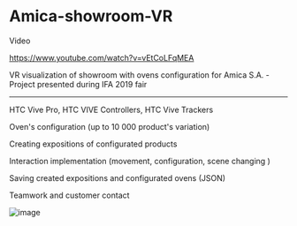 # Amica-showroom-VR
Video

https://www.youtube.com/watch?v=vEtCoLFqMEA

VR visualization of showroom with ovens configuration for Amica S.A. - Project presented during IFA 2019 fair

-----

HTC Vive Pro, HTC VIVE Controllers, HTC Vive Trackers

Oven's configuration (up to 10 000 product's variation)

Creating expositions of configurated products

Interaction implementation (movement, configuration, scene changing )

Saving created expositions and configurated ovens (JSON)

Teamwork and customer contact

![image](https://user-images.githubusercontent.com/28359348/124162797-2926dc80-da9f-11eb-940c-a85e8b65f06d.png)

